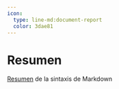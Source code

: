 ```yaml
---
icon:
  type: line-md:document-report
  color: 3dae81
---
```

# Resumen

[Resumen](https://itsfoss.com/markdown-guide/) de la sintaxis de Markdown